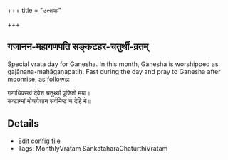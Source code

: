 +++
title = "उत्सवाः"

+++
## गजानन-महागणपति सङ्कटहर-चतुर्थी-व्रतम्

Special vrata day for Ganesha. In this month, Ganesha is worshipped as gajānana-mahāgaṇapatiḥ. Fast during the day and pray to Ganesha after moonrise, as follows:

गणाधिपस्त्वं देवेश चतुर्थ्यां पूजितो मया।  
कष्टान्मां मोचयेशान सर्वमिष्टं च देहि मे॥



## Details
- [Edit config file](https://github.com/sanskrit-coders/adyatithi/tree/master/devatA/gaNapati/description_only/gajAnana-mahAgaNapati%20saGkaTahara-caturthI-vratam.toml)
- Tags: MonthlyVratam SankataharaChaturthiVratam

